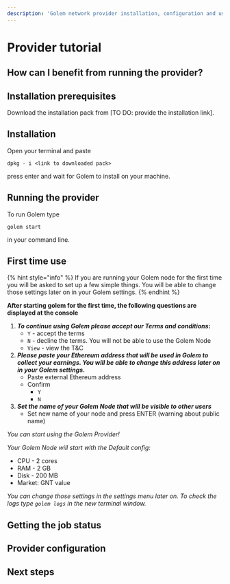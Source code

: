 ```yaml
---
description: 'Golem network provider installation, configuration and usage'
---
```


# Provider tutorial

## How can I benefit from running the provider?

## Installation prerequisites

Download the installation pack from \[TO DO: provide the installation link\].

## Installation

Open your terminal and paste

```text
dpkg - i <link to downloaded pack>
```

press enter and wait for Golem to install on your machine.

## Running the provider

To run Golem type 

```text
golem start
```

 in your command line.

## First time use

{% hint style="info" %}
If you are running your Golem node for the first time you will be asked to set up a few simple things. You will be able to change those settings later on in your Golem settings.
{% endhint %}

**After starting golem for the first time, the following questions are displayed at the console** 

1. _**To continue using Golem please accept our Terms and conditions**_**:**
   * `Y` - accept the terms
   * `N` - decline the terms. You will not be able to use the Golem Node
   * `View` - view the T&C
2. _**Please paste your Ethereum address that will be used in Golem to collect your earnings. You will be able to change this address later on in your Golem settings**_**.**
   * Paste external Ethereum address
   * Confirm
     * `Y`
     * `N`
3. _**Set the name of your Golem Node that will be visible to other users**_
   * Set new name of your node and press ENTER \(warning about public name\)

_You can start using the Golem Provider!_ 

_Your Golem Node will start with the Default config:_

* CPU - 2 cores
* RAM - 2 GB
* Disk - 200 MB
* Market: GNT value

_You can change those settings in the settings menu later on. To check the logs type `golem logs` in the new terminal window._

## Getting the job status

## Provider configuration

## Next steps





